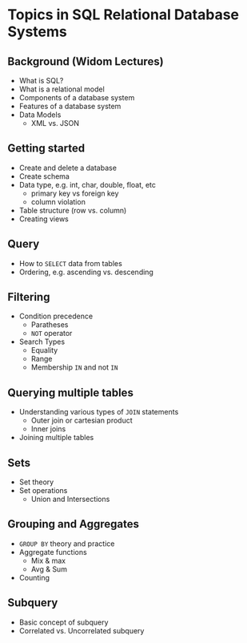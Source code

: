 # Topics in SQL Relational Database Systems

## Background (Widom Lectures)

- What is SQL?
- What is a relational model
- Components of a database system 
- Features of a database system 
- Data Models
  - XML vs. JSON 

## Getting started

- Create and delete a database
- Create schema
- Data type, e.g. int, char, double, float, etc
  - primary key vs foreign key
  - column violation
- Table structure (row vs. column)
- Creating views

## Query 

- How to `SELECT` data from tables
- Ordering, e.g. ascending vs. descending

## Filtering

- Condition precedence
  - Paratheses
  - `NOT` operator
- Search Types
  - Equality
  - Range
  - Membership `IN` and not `IN`

## Querying multiple tables

- Understanding various types of `JOIN` statements
  - Outer join or cartesian product
  - Inner joins
- Joining multiple tables

## Sets 

- Set theory
- Set operations
  - Union and Intersections

## Grouping and Aggregates

- `GROUP BY` theory and practice
- Aggregate functions
  - Mix & max
  - Avg & Sum
- Counting

## Subquery

- Basic concept of subquery
- Correlated vs. Uncorrelated subquery 
